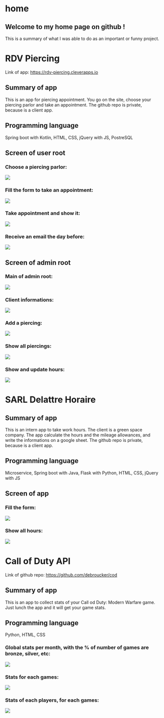 # home

## Welcome to my home page on github !
This is a summary of what I was able to do as an important or funny project.


# RDV Piercing
Link of app: https://rdv-piercing.cleverapps.io
## Summary of app
This is an app for piercing appointment. You go on the site, choose your piercing parlor and take an appointment.
The github repo is private, because is a client app.
## Programming language
Spring boot with Kotlin, HTML, CSS, jQuery with JS, PostreSQL
## Screen of user root
### Choose a piercing parlor:
![](rdv-piercing/1.png)
### Fill the form to take an appointment:
![](rdv-piercing/2.png)
### Take appointment and show it:
![](rdv-piercing/3.png)
### Receive an email the day before:
![](rdv-piercing/8.JPEG)
## Screen of admin root
### Main of admin root:
![](rdv-piercing/4.png)
### Client informations:
![](rdv-piercing/5.jpg)
### Add a piercing:
![](rdv-piercing/7.png)
### Show all piercings:
![](rdv-piercing/6.png)
### Show and update hours:
![](rdv-piercing/8.png)


# SARL Delattre Horaire
## Summary of app
This is an intern app to take work hours. The client is a green space company. The app calculate the hours and the mileage allowances, and write the informations on a google sheet. The github repo is private, because is a client app.
## Programming language
Microservice, Spring boot with Java, Flask with Python, HTML, CSS, jQuery with JS
## Screen of app
### Fill the form:
![](sarl-delattre/1.jpg)
### Show all hours:
![](sarl-delattre/2.JPEG)


# Call of Duty API
Link of github repo: https://github.com/debroucker/cod
## Summary of app
This is an app to collect stats of your Call od Duty: Modern Warfare game. Just lunch the app and it will get your game stats.
## Programming language
Python, HTML, CSS
### Global stats per month, with the % of number of games are bronze, silver, etc:
![](cod/1.JPEG)
### Stats for each games:
![](cod/2.JPEG)
### Stats of each players, for each games:
![](cod/3.JPEG)

